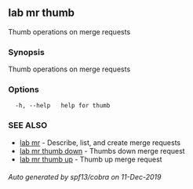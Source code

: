 ## lab mr thumb

Thumb operations on merge requests

### Synopsis

Thumb operations on merge requests

### Options

```
  -h, --help   help for thumb
```

### SEE ALSO

* [lab mr](lab_mr.md)	 - Describe, list, and create merge requests
* [lab mr thumb down](lab_mr_thumb_down.md)	 - Thumbs down merge request
* [lab mr thumb up](lab_mr_thumb_up.md)	 - Thumb up merge request

###### Auto generated by spf13/cobra on 11-Dec-2019
